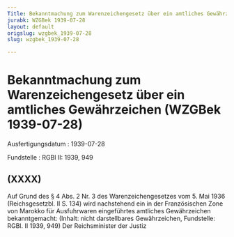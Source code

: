```yaml
---
Title: Bekanntmachung zum Warenzeichengesetz über ein amtliches Gewährzeichen
jurabk: WZGBek 1939-07-28
layout: default
origslug: wzgbek_1939-07-28
slug: wzgbek_1939-07-28

---
```


# Bekanntmachung zum Warenzeichengesetz über ein amtliches Gewährzeichen (WZGBek 1939-07-28)

Ausfertigungsdatum
:   1939-07-28

Fundstelle
:   RGBl II: 1939, 949



## (XXXX)

Auf Grund des § 4 Abs. 2 Nr. 3 des Warenzeichengesetzes vom 5. Mai
1936 (Reichsgesetzbl. II S. 134) wird nachstehend ein in der
Französischen Zone von Marokko für Ausfuhrwaren eingeführtes amtliches
Gewährzeichen bekanntgemacht:
(Inhalt: nicht darstellbares Gewährzeichen,
Fundstelle: RGBl. II 1939, 949)
Der Reichsminister der Justiz

